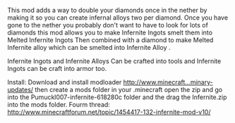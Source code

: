 This mod adds a way to double your diamonds once in the nether by making it so you can create infernal alloys two per diamond.
Once you have gone to the nether you probably don't want to have to look for lots of diamonds this mod allows you to make Infernite Ingots  smelt them into Melted Infernite Ingots  Then combined with a diamond to make Melted Infernite alloy  which can be smelted into Infernite Alloy .

Infernite Ingots and Infernite Alloys Can be crafted into tools and Infernite Ingots can be craft into armor too.






Install:
Download and install modloader http://www.minecraft...minary-updates/
then create a mods folder in your .minecraft open the zip and go into the Pumuckl007-infernite-618280c folder and the drag the Infernite.zip into the mods folder.
Fourm thread: http://www.minecraftforum.net/topic/1454417-132-infernite-mod-v10/
